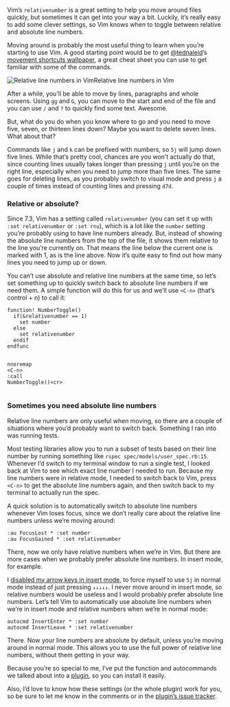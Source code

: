 <p>Vim’s <code>relativenumber</code> is a great setting to help you move around files quickly, but sometimes it can get into your way a bit. Luckily, it’s really easy to add some clever settings, so Vim knows when to toggle between relative and absolute line numbers.</p>

<p>Moving around is probably the most useful thing to learn when you’re starting to use Vim. A good starting point would be to get <a href="http://twitter.com/#!/tednaleid" title="Ted Naleid">@tednaleid</a>’s <a href="http://naleid.com/blog/2010/10/04/vim-movement-shortcuts-wallpaper">movement shortcuts wallpaper</a>, a great cheat sheet you can use to get familiar with some of the commands.</p>

<p><img alt="Relative line numbers in Vim" src="http://jeffkreeftmeijer.com/images/relativenumber.gif"><span class="small">Relative line numbers in Vim</span></p>

<p>After a while, you’ll be able to move by lines, paragraphs and whole screens. Using <code>gg</code> and <code>G</code>, you can move to the start and end of the file and you can use <code>/</code> and <code>?</code> to quickly find some text. Awesome.</p>

<p>But, what do you do when you know where to go and you need to move five, seven, or thirteen lines down? Maybe you want to delete seven lines. What about that?</p>

<p>Commands like <code>j</code> and <code>k</code> can be prefixed with numbers, so <code>5j</code> will jump down five lines. While that’s pretty cool, chances are you won’t actually do that, since counting lines usually takes longer than pressing <code>j</code> until you’re on the right line, especially when you need to jump more than five lines. The same goes for deleting lines, as you probably switch to visual mode and press <code>j</code> a couple of times instead of counting lines and pressing <code>d7d</code>.</p>

<h3 id="relative_or_absolute">Relative or absolute?</h3>

<p>Since 7.3, Vim has a setting called <code>relativenumber</code> (you can set it up with <code>:set relativenumber</code> or <code>:set rnu</code>), which is a lot like the <code>number</code> setting you’re probably using to have line numbers already. But, instead of showing the absolute line numbers from the top of the file, it shows them relative to the line you’re currently on. That means the line below the current one is marked with 1, as is the line above. Now it’s quite easy to find out how many lines you need to jump up or down.</p>

<p>You can’t use absolute and relative line numbers at the same time, so let’s set something up to quickly switch back to absolute line numbers if we need them. A simple function will do this for us and we’ll use <code>&lt;C-n&gt;</code> (that’s control + n) to call it:</p>
<div class="highlight">
<pre><code class="vim"><span class="k">function</span><span class="p">!</span> NumberToggle<span class="p">()</span>
  <span class="k">if</span><span class="p">(</span>&amp;<span class="nb">relativenumber</span> <span class="p">==</span> <span class="m">1</span><span class="p">)</span>
    <span class="k">set</span> <span class="k">number</span>
  <span class="k">else</span>
    <span class="k">set</span> <span class="nb">relativenumber</span>
  <span class="k">endif</span>
endfunc

<span class="nb">nnoremap</span> <span class="p">&lt;</span>C<span class="p">-</span><span class="k">n</span><span class="p">&gt;</span> :<span class="k">call</span> NumberToggle<span class="p">()&lt;</span><span class="k">cr</span><span class="p">&gt;</span>
</code></pre>
</div>
<h3 id="sometimes_you_need_absolute_line_numbers">Sometimes you need absolute line numbers</h3>

<p>Relative line numbers are only useful when moving, so there are a couple of situations where you’d probably want to switch back. Something I ran into was running tests.</p>

<p>Most testing libraries allow you to run a subset of tests based on their line number by running something like <code>rspec spec/models/user_spec.rb:15</code>. Whenever I’d switch to my terminal window to run a single test, I looked back at Vim to see which exact line number I needed to run. Because my line numbers were in relative mode, I needed to switch back to Vim, press <code>&lt;C-n&gt;</code> to get the absolute line numbers again, and then switch back to my terminal to actually run the spec.</p>

<p>A quick solution is to automatically switch to absolute line numbers whenever Vim loses focus, since we don’t really care about the relative line numbers unless we’re moving around:</p>
<div class="highlight">
<pre><code class="vim"><span class="p">:</span><span class="k">au</span> <span class="nb">FocusLost</span> * :<span class="k">set</span> <span class="k">number</span>
<span class="p">:</span><span class="k">au</span> <span class="nb">FocusGained</span> * :<span class="k">set</span> <span class="nb">relativenumber</span>
</code></pre>
</div>
<p>There, now we only have relative numbers when we’re in Vim. But there are more cases when we probably prefer absolute line numbers. In insert mode, for example.</p>

<p>I <a href="https://github.com/jeffkreeftmeijer/dotfiles/blob/master/home/.vim/config/hjkl.vim">disabled my arrow keys in insert mode</a>, to force myself to use <code>5j</code> in normal mode instead of just pressing <code>↓↓↓↓↓</code>. I never move around in insert mode, so relative numbers would be useless and I would probably prefer absolute line numbers. Let’s tell Vim to automatically use absolute line numbers when we’re in insert mode and relative numbers when we’re in normal mode:</p>
<div class="highlight">
<pre><code class="vim">autocmd <span class="nb">InsertEnter</span> * :<span class="k">set</span> <span class="k">number</span>
autocmd <span class="nb">InsertLeave</span> * :<span class="k">set</span> <span class="nb">relativenumber</span>
</code></pre>
</div>
<p>There. Now your line numbers are absolute by default, unless you’re moving around in normal mode. This allows you to use the full power of relative line numbers, without them getting in your way.</p>

<p>Because you’re so special to me, I’ve put the function and autocommands we talked about into a <a href="https://github.com/jeffkreeftmeijer/vim-numbertoggle">plugin</a>, so you can install it easily.</p>

<p>Also, I’d love to know how these settings (or the whole plugin) work for you, so be sure to let me know in the comments or in the <a href="https://github.com/jeffkreeftmeijer/vim-numbertoggle/issues">plugin’s issue tracker</a>.</p>
